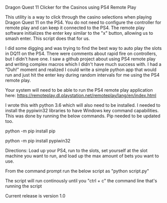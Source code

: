 Dragon Quest 11 Clicker for the Casinos using PS4 Remote Play

This utility is a way to click through the casino selections when playing Dragon Quest 11 on the PS4. You do not need to configure the controller for remote play and can keep it connected to the PS4. The remote play software initializes the enter key similar to the "x" button, allowing us to smash enter. This script does that for us.

I did some digging and was trying to find the best way to auto play the slots in DQ11 on the PS4. There were comments about rapid fire on controllers, but I didn't have one. I saw a github project about using PS4 remote play and writing complex macros which I didn't have much success with. I had a "Duh!" moment and realized I could write a simple python app that would run and just hit the enter key during random intervals for me using the PS4 remote play.

Your system will need to be able to run the PS4 remote play application here: https://remoteplay.dl.playstation.net/remoteplay/lang/en/index.html

I wrote this with python 3.6 which will also need to be installed. I needed to install the pypiwin32 libraries to have Windows key command capabilities. This was done by running the below commands. Pip needed to be updated too.

python -m pip install pip
  
python -m pip install pypiwin32

Directions: Load up your PS4, run to the slots, set yourself at the slot machine you want to run, and load up the max amount of bets you want to use.

From the command prompt run the below script as "python script.py"

The script will run continously until you "ctrl + c" the command line that's running the script

Current release is version 1.0
